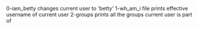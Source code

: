 0-iam_betty changes current user to 'betty'
1-wh_am_i file prints effective username of current user
2-groups prints all the groups current user is part of
